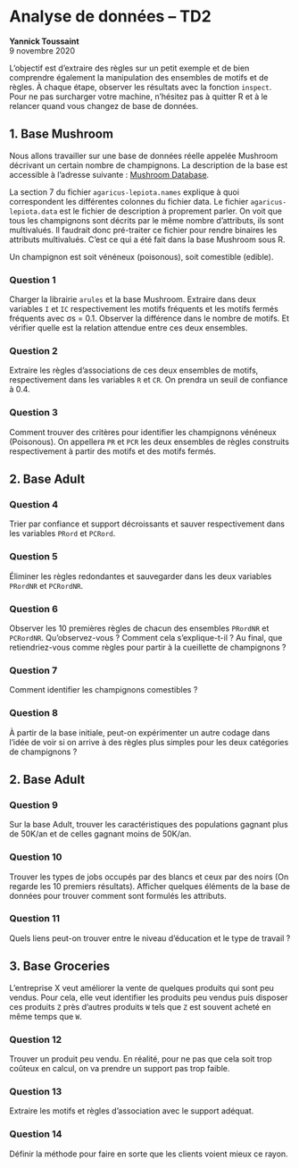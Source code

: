 # Analyse de données – TD2

**Yannick Toussaint**  
9 novembre 2020

L’objectif est d’extraire des règles sur un petit exemple et de bien comprendre également la manipulation des ensembles de motifs et de règles. À chaque étape, observer les résultats avec la fonction `inspect`. Pour ne pas surcharger votre machine, n’hésitez pas à quitter R et à le relancer quand vous changez de base de données.

## 1. Base Mushroom

Nous allons travailler sur une base de données réelle appelée Mushroom décrivant un certain nombre de champignons. La description de la base est accessible à l’adresse suivante : [Mushroom Database](https://archive.ics.uci.edu/ml/machine-learning-databases/mushroom/).

La section 7 du fichier `agaricus-lepiota.names` explique à quoi correspondent les différentes colonnes du fichier data. Le fichier `agaricus-lepiota.data` est le fichier de description à proprement parler. On voit que tous les champignons sont décrits par le même nombre d’attributs, ils sont multivalués. Il faudrait donc pré-traiter ce fichier pour rendre binaires les attributs multivalués. C’est ce qui a été fait dans la base Mushroom sous R.

Un champignon est soit vénéneux (poisonous), soit comestible (edible).

### Question 1

Charger la librairie `arules` et la base Mushroom. Extraire dans deux variables `I` et `IC` respectivement les motifs fréquents et les motifs fermés fréquents avec σs = 0.1. Observer la différence dans le nombre de motifs. Et vérifier quelle est la relation attendue entre ces deux ensembles.

### Question 2

Extraire les règles d’associations de ces deux ensembles de motifs, respectivement dans les variables `R` et `CR`. On prendra un seuil de confiance à 0.4.

### Question 3

Comment trouver des critères pour identifier les champignons vénéneux (Poisonous). On appellera `PR` et `PCR` les deux ensembles de règles construits respectivement à partir des motifs et des motifs fermés.

## 2. Base Adult

### Question 4

Trier par confiance et support décroissants et sauver respectivement dans les variables `PRord` et `PCRord`.

### Question 5

Éliminer les règles redondantes et sauvegarder dans les deux variables `PRordNR` et `PCRordNR`.

### Question 6

Observer les 10 premières règles de chacun des ensembles `PRordNR` et `PCRordNR`. Qu’observez-vous ? Comment cela s’explique-t-il ? Au final, que retiendriez-vous comme règles pour partir à la cueillette de champignons ?

### Question 7

Comment identifier les champignons comestibles ?

### Question 8

À partir de la base initiale, peut-on expérimenter un autre codage dans l’idée de voir si on arrive à des règles plus simples pour les deux catégories de champignons ?

## 2. Base Adult

### Question 9

Sur la base Adult, trouver les caractéristiques des populations gagnant plus de 50K/an et de celles gagnant moins de 50K/an.

### Question 10

Trouver les types de jobs occupés par des blancs et ceux par des noirs (On regarde les 10 premiers résultats). Afficher quelques éléments de la base de données pour trouver comment sont formulés les attributs.

### Question 11

Quels liens peut-on trouver entre le niveau d’éducation et le type de travail ?

## 3. Base Groceries

L’entreprise X veut améliorer la vente de quelques produits qui sont peu vendus. Pour cela, elle veut identifier les produits peu vendus puis disposer ces produits `Z` près d’autres produits `W` tels que `Z` est souvent acheté en même temps que `W`.

### Question 12

Trouver un produit peu vendu. En réalité, pour ne pas que cela soit trop coûteux en calcul, on va prendre un support pas trop faible.

### Question 13

Extraire les motifs et règles d’association avec le support adéquat.

### Question 14

Définir la méthode pour faire en sorte que les clients voient mieux ce rayon.
